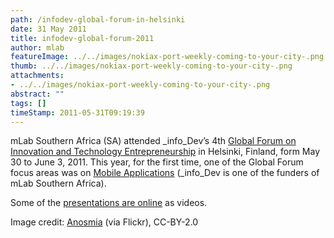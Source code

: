 ```yaml
---
path: /infodev-global-forum-in-helsinki
date: 31 May 2011
title: infodev-global-forum-2011
author: mlab
featureImage: ../../images/nokiax-port-weekly-coming-to-your-city-.png
thumb: ../../images/nokiax-port-weekly-coming-to-your-city-.png
attachments: 
- ../../images/nokiax-port-weekly-coming-to-your-city-.png
abstract: ""
tags: []
timeStamp: 2011-05-31T09:19:39
---
```


mLab Southern Africa (SA) attended _info_Dev’s 4th [Global Forum on Innovation and Technology Entrepreneurship](http:&#x2F;&#x2F;www.infodevgf.net&#x2F;) in Helsinki, Finland, form May 30 to June 3, 2011. This year, for the first time, one of the Global Forum focus areas was on [Mobile Applications](http:&#x2F;&#x2F;www.infodevgf.net&#x2F;wp-content&#x2F;uploads&#x2F;entre.kotisivukone.com&#x2F;tiedostot&#x2F;mlabs.pdf) (_info_Dev is one of the funders of mLab Southern Africa).

Some of the [presentations are online](http:&#x2F;&#x2F;www.infodevgf.net&#x2F;7) as videos.

Image credit: [Anosmia](http:&#x2F;&#x2F;www.flickr.com&#x2F;photos&#x2F;jenniferboyer&#x2F;52472699&#x2F;) (via Flickr), CC-BY-2.0


